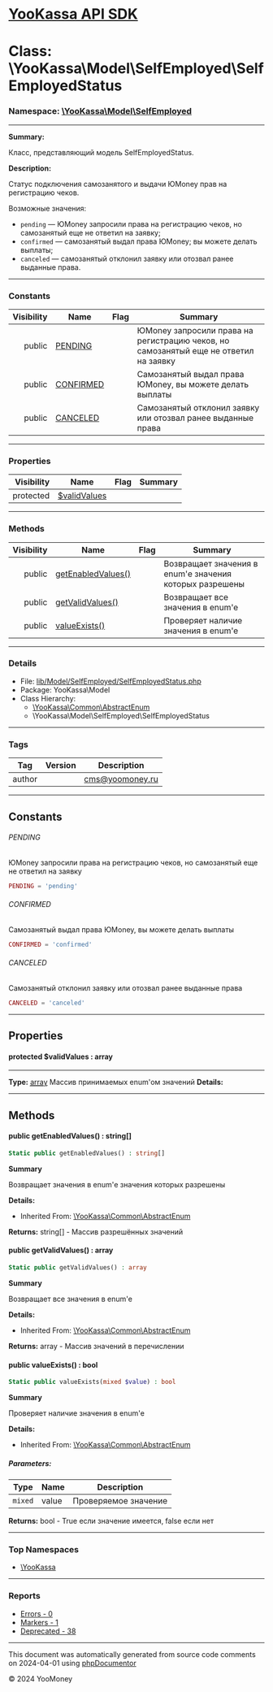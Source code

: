 # [YooKassa API SDK](../home.md)

# Class: \YooKassa\Model\SelfEmployed\SelfEmployedStatus
### Namespace: [\YooKassa\Model\SelfEmployed](../namespaces/yookassa-model-selfemployed.md)
---
**Summary:**

Класс, представляющий модель SelfEmployedStatus.

**Description:**

Статус подключения самозанятого и выдачи ЮMoney прав на регистрацию чеков.

Возможные значения:
- `pending` — ЮMoney запросили права на регистрацию чеков, но самозанятый еще не ответил на заявку;
- `confirmed` — самозанятый выдал права ЮMoney; вы можете делать выплаты;
- `canceled` — самозанятый отклонил заявку или отозвал ранее выданные права.

---
### Constants
| Visibility | Name | Flag | Summary |
| ----------:| ---- | ---- | ------- |
| public | [PENDING](../classes/YooKassa-Model-SelfEmployed-SelfEmployedStatus.md#constant_PENDING) |  | ЮMoney запросили права на регистрацию чеков, но самозанятый еще не ответил на заявку |
| public | [CONFIRMED](../classes/YooKassa-Model-SelfEmployed-SelfEmployedStatus.md#constant_CONFIRMED) |  | Самозанятый выдал права ЮMoney, вы можете делать выплаты |
| public | [CANCELED](../classes/YooKassa-Model-SelfEmployed-SelfEmployedStatus.md#constant_CANCELED) |  | Самозанятый отклонил заявку или отозвал ранее выданные права |

---
### Properties
| Visibility | Name | Flag | Summary |
| ----------:| ---- | ---- | ------- |
| protected | [$validValues](../classes/YooKassa-Model-SelfEmployed-SelfEmployedStatus.md#property_validValues) |  |  |

---
### Methods
| Visibility | Name | Flag | Summary |
| ----------:| ---- | ---- | ------- |
| public | [getEnabledValues()](../classes/YooKassa-Common-AbstractEnum.md#method_getEnabledValues) |  | Возвращает значения в enum'е значения которых разрешены |
| public | [getValidValues()](../classes/YooKassa-Common-AbstractEnum.md#method_getValidValues) |  | Возвращает все значения в enum'e |
| public | [valueExists()](../classes/YooKassa-Common-AbstractEnum.md#method_valueExists) |  | Проверяет наличие значения в enum'e |

---
### Details
* File: [lib/Model/SelfEmployed/SelfEmployedStatus.php](../../lib/Model/SelfEmployed/SelfEmployedStatus.php)
* Package: YooKassa\Model
* Class Hierarchy: 
  * [\YooKassa\Common\AbstractEnum](../classes/YooKassa-Common-AbstractEnum.md)
  * \YooKassa\Model\SelfEmployed\SelfEmployedStatus

---
### Tags
| Tag | Version | Description |
| --- | ------- | ----------- |
| author |  | cms@yoomoney.ru |

---
## Constants
<a name="constant_PENDING" class="anchor"></a>
###### PENDING
ЮMoney запросили права на регистрацию чеков, но самозанятый еще не ответил на заявку

```php
PENDING = 'pending'
```


<a name="constant_CONFIRMED" class="anchor"></a>
###### CONFIRMED
Самозанятый выдал права ЮMoney, вы можете делать выплаты

```php
CONFIRMED = 'confirmed'
```


<a name="constant_CANCELED" class="anchor"></a>
###### CANCELED
Самозанятый отклонил заявку или отозвал ранее выданные права

```php
CANCELED = 'canceled'
```



---
## Properties
<a name="property_validValues"></a>
#### protected $validValues : array
---
**Type:** <a href="../array"><abbr title="array">array</abbr></a>
Массив принимаемых enum&#039;ом значений
**Details:**



---
## Methods
<a name="method_getEnabledValues" class="anchor"></a>
#### public getEnabledValues() : string[]

```php
Static public getEnabledValues() : string[]
```

**Summary**

Возвращает значения в enum'е значения которых разрешены

**Details:**
* Inherited From: [\YooKassa\Common\AbstractEnum](../classes/YooKassa-Common-AbstractEnum.md)

**Returns:** string[] - Массив разрешённых значений


<a name="method_getValidValues" class="anchor"></a>
#### public getValidValues() : array

```php
Static public getValidValues() : array
```

**Summary**

Возвращает все значения в enum'e

**Details:**
* Inherited From: [\YooKassa\Common\AbstractEnum](../classes/YooKassa-Common-AbstractEnum.md)

**Returns:** array - Массив значений в перечислении


<a name="method_valueExists" class="anchor"></a>
#### public valueExists() : bool

```php
Static public valueExists(mixed $value) : bool
```

**Summary**

Проверяет наличие значения в enum'e

**Details:**
* Inherited From: [\YooKassa\Common\AbstractEnum](../classes/YooKassa-Common-AbstractEnum.md)

##### Parameters:
| Type | Name | Description |
| ---- | ---- | ----------- |
| <code lang="php">mixed</code> | value  | Проверяемое значение |

**Returns:** bool - True если значение имеется, false если нет



---

### Top Namespaces

* [\YooKassa](../namespaces/yookassa.md)

---

### Reports
* [Errors - 0](../reports/errors.md)
* [Markers - 1](../reports/markers.md)
* [Deprecated - 38](../reports/deprecated.md)

---

This document was automatically generated from source code comments on 2024-04-01 using [phpDocumentor](http://www.phpdoc.org/)

&copy; 2024 YooMoney